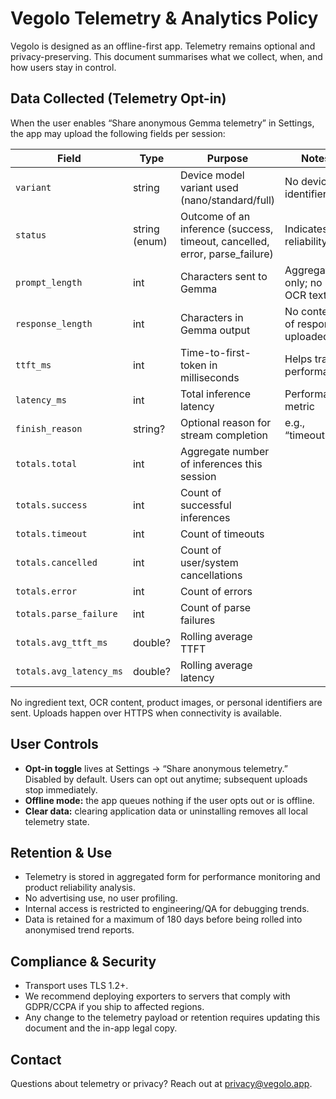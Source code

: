 # Vegolo Telemetry & Analytics Policy

Vegolo is designed as an offline-first app. Telemetry remains optional and
privacy-preserving. This document summarises what we collect, when, and how
users stay in control.

## Data Collected (Telemetry Opt-in)
When the user enables “Share anonymous Gemma telemetry” in Settings, the app
may upload the following fields per session:

| Field | Type | Purpose | Notes |
|-------|------|---------|-------|
| `variant` | string | Device model variant used (nano/standard/full) | No device identifiers |
| `status` | string (enum) | Outcome of an inference (success, timeout, cancelled, error, parse_failure) | Indicates reliability |
| `prompt_length` | int | Characters sent to Gemma | Aggregated only; no raw OCR text |
| `response_length` | int | Characters in Gemma output | No content of response uploaded |
| `ttft_ms` | int | Time-to-first-token in milliseconds | Helps track performance |
| `latency_ms` | int | Total inference latency | Performance metric |
| `finish_reason` | string? | Optional reason for stream completion | e.g., “timeout” |
| `totals.total` | int | Aggregate number of inferences this session | |
| `totals.success` | int | Count of successful inferences | |
| `totals.timeout` | int | Count of timeouts | |
| `totals.cancelled` | int | Count of user/system cancellations | |
| `totals.error` | int | Count of errors | |
| `totals.parse_failure` | int | Count of parse failures | |
| `totals.avg_ttft_ms` | double? | Rolling average TTFT | |
| `totals.avg_latency_ms` | double? | Rolling average latency | |

No ingredient text, OCR content, product images, or personal identifiers are
sent. Uploads happen over HTTPS when connectivity is available.

## User Controls
- **Opt-in toggle** lives at Settings → “Share anonymous telemetry.” Disabled by
default. Users can opt out anytime; subsequent uploads stop immediately.
- **Offline mode:** the app queues nothing if the user opts out or is offline.
- **Clear data:** clearing application data or uninstalling removes all local
telemetry state.

## Retention & Use
- Telemetry is stored in aggregated form for performance monitoring and product
reliability analysis.
- No advertising use, no user profiling.
- Internal access is restricted to engineering/QA for debugging trends.
- Data is retained for a maximum of 180 days before being rolled into anonymised
trend reports.

## Compliance & Security
- Transport uses TLS 1.2+.
- We recommend deploying exporters to servers that comply with GDPR/CCPA if you
ship to affected regions.
- Any change to the telemetry payload or retention requires updating this
document and the in-app legal copy.

## Contact
Questions about telemetry or privacy? Reach out at privacy@vegolo.app.
